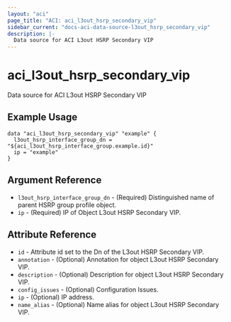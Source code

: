 ```yaml
---
layout: "aci"
page_title: "ACI: aci_l3out_hsrp_secondary_vip"
sidebar_current: "docs-aci-data-source-l3out_hsrp_secondary_vip"
description: |-
  Data source for ACI L3out HSRP Secondary VIP
---
```


# aci_l3out_hsrp_secondary_vip

Data source for ACI L3out HSRP Secondary VIP

## Example Usage

```hcl
data "aci_l3out_hsrp_secondary_vip" "example" {
  l3out_hsrp_interface_group_dn = "${aci_l3out_hsrp_interface_group.example.id}"
  ip = "example"
}
```

## Argument Reference

- `l3out_hsrp_interface_group_dn` - (Required) Distinguished name of parent HSRP group profile object.
- `ip` - (Required) IP of Object L3out HSRP Secondary VIP.

## Attribute Reference

- `id` - Attribute id set to the Dn of the L3out HSRP Secondary VIP.
- `annotation` - (Optional) Annotation for object L3out HSRP Secondary VIP.
- `description` - (Optional) Description for object L3out HSRP Secondary VIP.
- `config_issues` - (Optional) Configuration Issues.
- `ip` - (Optional) IP address.
- `name_alias` - (Optional) Name alias for object L3out HSRP Secondary VIP.
